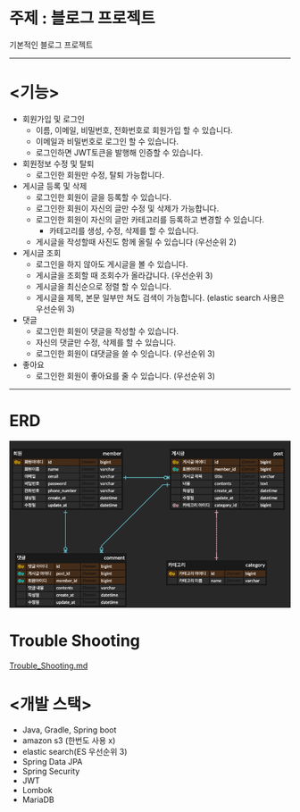 # 주제 : 블로그 프로젝트

기본적인 블로그 프로젝트

---

# <기능>

- 회원가입 및 로그인
    - 이름, 이메일, 비밀번호, 전화번호로 회원가입 할 수 있습니다.
    - 이메일과 비밀번호로 로그인 할 수 있습니다.
    - 로그인하면 JWT토큰을 발행해 인증할 수 있습니다.
- 회원정보 수정 및 탈퇴
    - 로그인한 회원만 수정, 탈퇴 가능합니다.
- 게시글 등록 및 삭제
    - 로그인한 회원이 글을 등록할 수 있습니다.
    - 로그인한 회원이 자신의 글만 수정 및 삭제가 가능합니다.
    - 로그인한 회원이 자신의 글만 카테고리를 등록하고 변경할 수 있습니다.
        - 카테고리를 생성, 수정, 삭제를 할 수 있습니다.
    - 게시글을 작성할때 사진도 함께 올릴 수 있습니다 (우선순위 2)
- 게시글 조회
    - 로그인을 하지 않아도 게시글을 볼 수 있습니다.
    - 게시글을 조회할 때 조회수가 올라갑니다. (우선순위 3)
    - 게시글을 최신순으로 정렬 할 수 있습니다.
    - 게시글을 제목, 본문 일부만 쳐도 검색이 가능합니다. (elastic search 사용은 우선순위 3)
- 댓글
    - 로그인한 회원이 댓글을 작성할 수 있습니다.
    - 자신의 댓글만 수정, 삭제를 할 수 있습니다.
    - 로그인한 회원이 대댓글을 쓸 수 잇습니다. (우선순위 3)
- 좋아요
    - 로그인한 회원이 좋아요를 줄 수 있습니다. (우선순위 3)

---

# ERD

![BlogProject.png](doc%2Fimg%2FBlogProject.png)

# Trouble Shooting

[Trouble_Shooting.md](doc/Trouble_Shooting.md)

# <개발 스택>

- Java, Gradle, Spring boot
- amazon s3 (한번도 사용 x)
- elastic search(ES 우선순위 3)
- Spring Data JPA
- Spring Security
- JWT
- Lombok
- MariaDB
